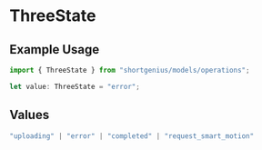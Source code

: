 # ThreeState

## Example Usage

```typescript
import { ThreeState } from "shortgenius/models/operations";

let value: ThreeState = "error";
```

## Values

```typescript
"uploading" | "error" | "completed" | "request_smart_motion"
```